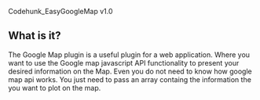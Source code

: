 Codehunk_EasyGoogleMap v1.0


What is it?
------------

The Google Map plugin is a useful plugin for a web application. Where you want to use the Google map javascript API functionality to present your desired information on the Map. Even you do not need to know how google map api works. You just need to pass an array containg the information the you want to plot on the map.
